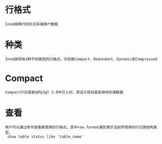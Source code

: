 
# 行格式

	InnoDB用行的形式存储用户数据

# 种类

	InnoDB现有4种不同类型的行格式，分别是Compact、Redundant、Dynamic和Compressed

# Compact

	Compact行记录是在MySql 5.0中引入的，其设计目标是高效地存储数据 


# 查看

 	用户可以通过命令查看表使用的行格式，其中row_format属性表示当前所使用的行记录结构类型。
	 show table status like 'table_name'




